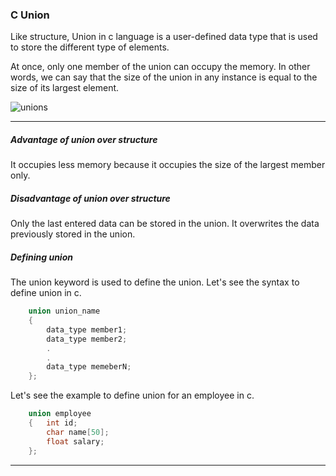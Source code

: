 ### C Union

Like structure, Union in c language is a user-defined data type that is used to store the different type of elements.

At once, only one member of the union can occupy the memory. In other words, we can say that the size of the union in any instance is equal to the size of its largest element.

![unions](https://static.javatpoint.com/cpages/images/c-structure-union.png)

----

##### Advantage of union over structure

It occupies less memory because it occupies the size of the largest member only.
##### Disadvantage of union over structure

Only the last entered data can be stored in the union. It overwrites the data previously stored in the union.
##### Defining union

The union keyword is used to define the union. Let's see the syntax to define union in c.
```objectivec
    union union_name   
    {  
        data_type member1;  
        data_type member2;  
        .  
        .  
        data_type memeberN;  
    };  
```
Let's see the example to define union for an employee in c.
```objectivec
    union employee  
    {   int id;  
        char name[50];  
        float salary;  
    };
```  

------

